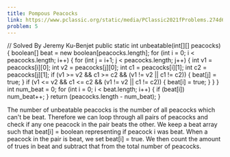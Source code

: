 ```yaml
---
title: Pompous Peacocks
link: https://www.pclassic.org/static/media/PClassic2021fProblems.274d68387a300a1c483f.pdf#page=13
problem: 5
---
```

<java>// Solved By Jeremy Ku-Benjet
public static int unbeatable(int[][] peacocks) {
    boolean[] beat = new boolean[peacocks.length];
    for (int i = 0; i < peacocks.length; i++) {
        for (int j = i+1; j < peacocks.length; j++) {
            int v1 = peacocks[i][0];
            int v2 = peacocks[j][0];
            int c1 = peacocks[i][1];
            int c2 = peacocks[j][1];
            if (v1 >= v2 && c1 >= c2 && (v1 != v2 || c1 != c2)) {
                beat[j] = true;
            }
            if (v1 <= v2 && c1 <= c2 && (v1 != v2 || c1 != c2)) {
                beat[i] = true;
            }
        }
    }
    int num_beat = 0;
    for (int i = 0; i < beat.length; i++) {
        if (beat[i]) num_beat++;
    }
    return (peacocks.length - num_beat);
}</java>

The number of unbeatable peacocks is the number of all peacocks which can't be beat. Therefore we can loop through all pairs of peacocks and check if any one peacock in the pair beats the other. We keep a beat array such that beat[i] = boolean representing if peacock i was beat. When a peacock in the pair is beat, we set beat[i] = true. We then count the amount of trues in beat and subtract that from the total number of peacocks.